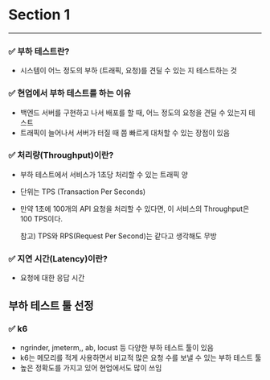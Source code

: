 # Section 1

---

### ✅ 부하 테스트란?

- 시스템이 어느 정도의 부하 (트래픽, 요청)를 견딜 수 있는 지 테스트하는 것

### ✅ 현업에서 부하 테스트를 하는 이유

- 백엔드 서버를 구현하고 나서 배포를 할 때, 어느 정도의 요청을 견딜 수 있는지 테스트
- 트래픽이 늘어나서 서버가 터질 때 쯤 빠르게 대처할 수 있는 장점이 있음

### ✅ 처리량(Throughput)이란?

- 부하 테스트에서 서비스가 1초당 처리할 수 있는 트래픽 양
- 단위는 TPS (Transaction Per Seconds)
- 만약 1초에 100개의 API 요청을 처리할 수 있다면, 이 서비스의 Throughput은 100 TPS이다.
    
    참고) TPS와 RPS(Request Per Second)는 같다고 생각해도 무방
    

### ✅ 지연 시간(Latency)이란?

- 요청에 대한 응답 시간

## 부하 테스트 툴 선정

### ✅ k6

- ngrinder, jmeterm,, ab, locust 등 다양한 부하 테스트 툴이 있음
- k6는 메모리를 적게 사용하면서 비교적 많은 요청 수를 보낼 수 있는 부하 테스트 툴
- 높은 정확도를 가지고 있어 현업에서도 많이 쓰임
